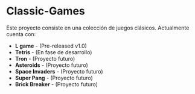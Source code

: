 # Classic-Games

Este proyecto consiste en una colección de juegos clásicos. Actualmente cuenta con:

- **L game** - (Pre-released v1.0)
- **Tetris** - (En fase de desarrollo)
- **Tron** - (Proyecto futuro)
- **Asteroids** - (Proyecto futuro)
- **Space Invaders** - (Proyecto futuro)
- **Super Pang** - (Proyecto futuro)
- **Brick Breaker** - (Proyecto futuro)

